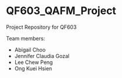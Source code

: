 # QF603_QAFM_Project
Project Repository for QF603

Team members:<br>
- Abigail Choo
- Jennifer Claudia Gozal
- Lee Chew Peng
- Ong Kuei Hsien
